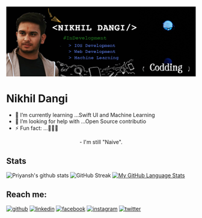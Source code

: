 ![Alt text](https://github.com/ndangi168/ndangi168/blob/main/profile.gif)

# Nikhil Dangi
- 🌱 I’m currently learning ...Swift UI and Machine Learning
- 🤔 I’m looking for help with ...Open Source contributio
- ⚡ Fun fact: ...🙂🙃😊
<p align="center">
  - I'm still "Naive".
</p>

## Stats
![Priyansh's github stats](https://github-readme-stats.vercel.app/api?username=ndangi168&show_icons=true&count_private=true&theme=omni) 
![GitHub Streak](http://github-readme-streak-stats.herokuapp.com?user=ndangi168&theme=omni)
  [![My GitHub Language Stats](https://github-readme-stats.vercel.app/api/top-langs/?username=ndangi168&langs_count=5&theme=omni)]()

## Reach me:
[<img src='https://cdn.jsdelivr.net/npm/simple-icons@3.0.1/icons/github.svg' alt='github' height='40'>](https://github.com/ndangi168)  [<img src='https://cdn.jsdelivr.net/npm/simple-icons@3.0.1/icons/linkedin.svg' alt='linkedin' height='40'>](https://www.linkedin.com/in/nikhil-dangi-835124201/)  [<img src='https://cdn.jsdelivr.net/npm/simple-icons@3.0.1/icons/facebook.svg' alt='facebook' height='40'>](https://www.facebook.com/profile.php?id=100008787789103)  [<img src='https://cdn.jsdelivr.net/npm/simple-icons@3.0.1/icons/instagram.svg' alt='instagram' height='40'>](https://www.instagram.com/nikhil.dangi/)  [<img src='https://cdn.jsdelivr.net/npm/simple-icons@3.0.1/icons/twitter.svg' alt='twitter' height='40'>](https://twitter.com/NikhilD29854231)  
